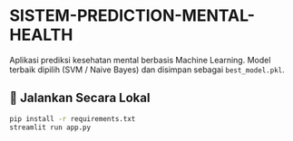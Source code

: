 # SISTEM-PREDICTION-MENTAL-HEALTH


Aplikasi prediksi kesehatan mental berbasis Machine Learning.
Model terbaik dipilih (SVM / Naive Bayes) dan disimpan sebagai `best_model.pkl`.

## 🚀 Jalankan Secara Lokal
```bash
pip install -r requirements.txt
streamlit run app.py
